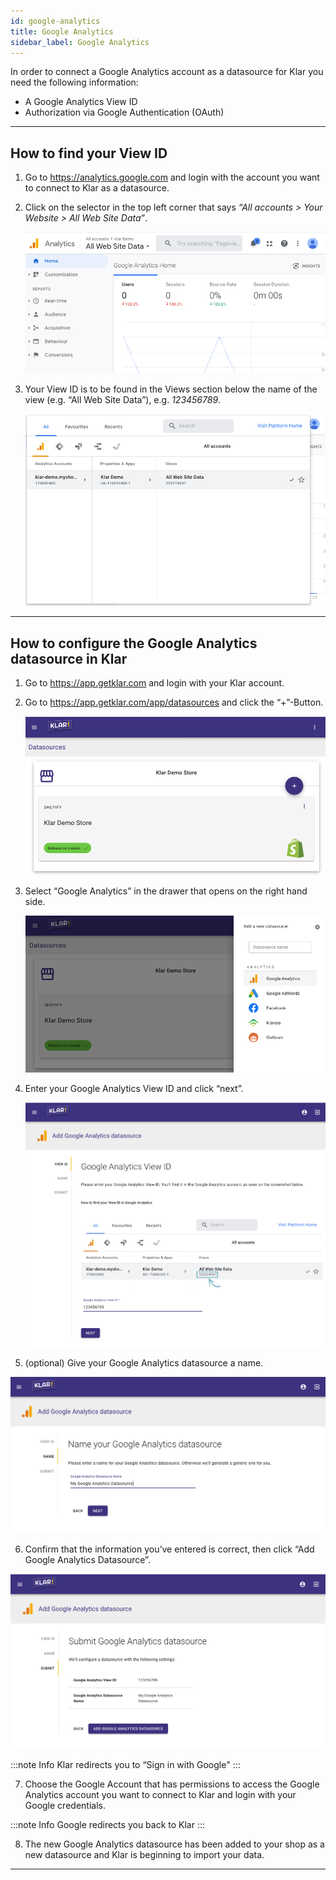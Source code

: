 ```yaml
---
id: google-analytics
title: Google Analytics
sidebar_label: Google Analytics
---
```


In order to connect a Google Analytics account as a datasource for Klar you need the following information:

- A Google Analytics View ID
- Authorization via Google Authentication (OAuth)

---

## How to find your View ID

1. Go to https://analytics.google.com and login with the account you want to connect to Klar as a datasource.
2. Click on the selector in the top left corner that says _“All accounts > Your Website > All Web Site Data”_.

   ![Google Analytics: 1](/img/assets/google-analytics/google-analytics-1.png)

3. Your View ID is to be found in the Views section below the name of the view (e.g. “All Web Site Data”), e.g. _123456789_.

   ![Google Analytics: 2](/img/assets/google-analytics/google-analytics-2.png)

---

## How to configure the Google Analytics datasource in Klar

1. Go to https://app.getklar.com and login with your Klar account.
2. Go to https://app.getklar.com/app/datasources and click the “+”-Button.

   ![Google Analytics: 3](/img/assets/google-analytics/google-analytics-3.png)

3. Select “Google Analytics” in the drawer that opens on the right hand side.

   ![Google Analytics: 4](/img/assets/google-analytics/google-analytics-4.png)

4. Enter your Google Analytics View ID and click “next”.

   ![Google Analytics: 5](/img/assets/google-analytics/google-analytics-5.png)

5. (optional) Give your Google Analytics datasource a name.

![Google Analytics: 6](/img/assets/google-analytics/google-analytics-6.png)

6. Confirm that the information you’ve entered is correct, then click “Add Google Analytics Datasource”.

![Google Analytics: 7](/img/assets/google-analytics/google-analytics-7.png)

:::note Info
Klar redirects you to “Sign in with Google"
:::

7. Choose the Google Account that has permissions to access the Google Analytics account you want to connect to Klar and login with your Google credentials.

:::note Info
Google redirects you back to Klar
:::

8. The new Google Analytics datasource has been added to your shop as a new datasource and Klar is beginning to import your data.

---
